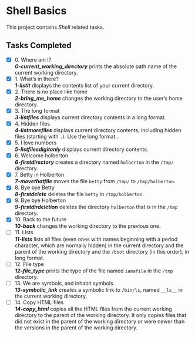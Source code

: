 # Shell Basics

This project contains _Shell_ related tasks.

## Tasks Completed

+ [x] 0\. Where am I?<br/>_**0-current_working_directory**_ prints the absolute path name of the current working directory.
+ [x] 1\. What’s in there?<br/>_**1-listit**_ displays the contents list of your current directory.
+ [x] 2\. There is no place like home<br/>_**2-bring_me_home**_ changes the working directory to the user’s home directory.
+ [x] 3\. The long format<br/>_**3-listfiles**_ displays current directory contents in a long format.
+ [x] 4\. Hidden files<br/>_**4-listmorefiles**_ displays current directory contents, including hidden files (starting with `.`). Use the long format..
+ [x] 5\. I love numbers<br/>_**5-listfilesdigitonly**_ displays current directory contents.
+ [x] 6\. Welcome holberton<br/>_**6-firstdirectory**_ creates a directory named `holberton` in the `/tmp/` directory.
+ [x] 7\. Betty in Holberton<br/>_**7-movethatfile**_ moves the file `betty` from `/tmp/` to `/tmp/holberton`.
+ [x] 8\. Bye bye Betty<br/>_**8-firstdelete**_ deletes the file `betty` in `/tmp/holberton`.
+ [x] 9\. Bye bye Holberton<br/>_**9-firstdirdeletion**_ deletes the directory `holberton` that is in the `/tmp` directory.
+ [x] 10\. Back to the future<br/>_**10-back**_ changes the working directory to the previous one.
+ [ ] 11\. Lists<br/>_**11-lists**_  lists all files (even ones with names beginning with a period character, which are normally hidden) in the current directory and the parent of the working directory and the `/boot` directory (in this order), in long format.
+ [ ] 12\. File type<br/>_**12-file_type**_ prints the type of the file named `iamafile` in the `/tmp` directory.
+ [ ] 13\. We are symbols, and inhabit symbols<br/>_**13-symbolic_link**_ creates a symbolic link to `/bin/ls`, named `__ls__` in the current working directory.
+ [ ] 14\. Copy HTML files<br/>_**14-copy_html**_ copies all the HTML files from the current working directory to the parent of the working directory. It only copies files that did not exist in the parent of the working directory or were newer than the versions in the parent of the working directory.
